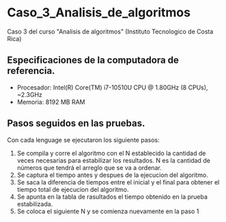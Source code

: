 # Caso_3_Analisis_de_algoritmos
Caso 3 del curso "Analisis de algoritmos" (Instituto Tecnologico de Costa Rica)


## Especificaciones de la computadora de referencia.

- Procesador: Intel(R) Core(TM) i7-10510U CPU @ 1.80GHz (8 CPUs), ~2.3GHz
- Memoria: 8192 MB RAM

## Pasos seguidos en las pruebas.
Con cada lenguage se ejecutaron los siguiente pasos:
1. Se compila y corre el algoritmo con el N establecido la cantidad de veces necesarias para estabilizar los resultados. N es la cantidad de números que tendrá el arreglo que se va a ordenar.
2. Se captura el tiempo antes y despues de la ejecucion del algoritmo.
3. Se saca la diferencia de tiempos entre el inicial y el final para obtener el tiempo total de ejecucion del algoritmo.
4. Se apunta en la tabla de rasultados el tiempo obtenido en la prueba estabilizada.
5. Se coloca el siguiente N y se comienza nuevamente en la paso 1
